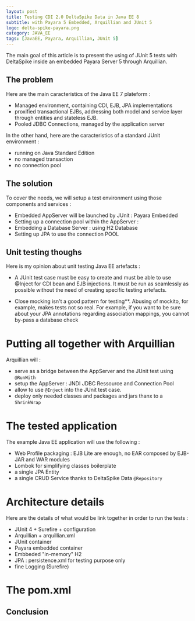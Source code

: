 ```yaml
---
layout: post
title: Testing CDI 2.0 DeltaSpike Data in Java EE 8
subtitle: with Payara 5 Embedded, Arquillian and JUnit 5
logo: delta-spike-payara.png
category: JAVA_EE
tags: [JavaEE, Payara, Arquillian, JUnit 5]
---
```



<div class="intro" markdown='1'>
The main goal of this article is to present the using of JUnit 5 tests with DeltaSpike inside an embedded Payara Server 5 through Arquillian.
</div>
<!--excerpt-->


## The problem

Here are the main caracteristics of the Java EE 7 plateform :

* Managed environment, containing CDI, EJB, JPA implementations
* proxified transactional EJBs, addressing both model and service layer through entities and stateless EJB.
* Pooled JDBC Connections, managed by the application server

In the other hand, here are the caracteristics of a standard JUnit environment :

* running on Java Standard Edition
* no managed transaction
* no connection pool

## The solution

To cover the needs, we will setup a test environment using those components and services : 

* Embedded AppServer will be launched by JUnit : Payara Embedded
* Setting up a connection pool within the AppServer :
* Embedding a Database Server : using H2 Database
* Setting up JPA to use the connection POOL

## Unit testing thoughs

Here is my opinion about unit testing Java EE artefacts :

* A JUnit test case must be easy to create and must be able to use @Inject for CDI bean and EJB injections. It must be run as seamlessly as possible without the need of creating specific testing artefacts. 

* Close mocking isn't a good pattern for testing**. Abusing of mockito, for example, makes tests not so real. For example, if you want to be sure about your JPA annotations regarding association mappings, you cannot by-pass a database check

# Putting all together with Arquillian

Arquillian will :

* serve as a bridge between the AppServer and the JUnit test using `@RunWith`
* setup the AppServer : JNDI JDBC Ressource and Connection Pool
* allow to use `@Inject` into the JUnit test case.
* deploy only needed classes and packages and jars thanx to a `ShrinkWrap`

# The tested application

The example Java EE application will use the following :

* Web Profile packaging : EJB Lite are enough, no EAR composed by EJB-JAR and WAR modules
* Lombok for simplifying classes boilerplate
* a single JPA Entity
* a single CRUD Service thanks to DeltaSpike Data `@Repository`

# Architecture details

Here are the details of what would be link together in order to run the tests :

* JUnit 4 + Surefire + configuration
* Arquillian + arquillian.xml
* JUnit container
* Payara embedded container
* Embbeded "in-memory" H2 
* JPA : persistence.xml for testing purpose only
* fine Logging (Surefire)

# The pom.xml


## Conclusion


